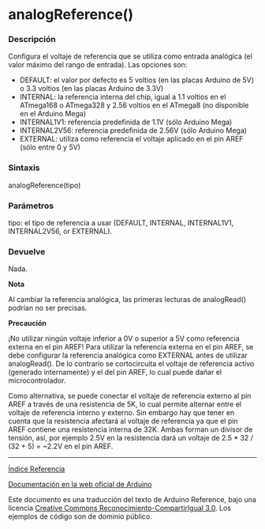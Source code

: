 # analogReference()

### Descripción

Configura el voltaje de referencia que se utiliza como entrada analógica (el valor máximo del rango de entrada). Las opciones son:

- DEFAULT: el valor por defecto es 5 voltios (en las placas Arduino de 5V) o 3.3 voltios (en las placas Arduino de 3.3V)
- INTERNAL: la referencia interna del chip, igual a 1.1 voltios en el ATmega168 o ATmega328 y 2.56 voltios en el ATmega8 (no disponible en el Arduino Mega)
- INTERNAL1V1: referencia predefinida de 1.1V (sólo Arduino Mega)
- INTERNAL2V56: referencia predefinida de 2.56V (sólo Arduino Mega)
- EXTERNAL: utiliza como referencia el voltaje aplicado en el pin AREF (sólo entre 0 y 5V)

### Sintaxis

analogReference(tipo)

### Parámetros

tipo: el tipo de referencia a usar (DEFAULT, INTERNAL, INTERNAL1V1, INTERNAL2V56, or EXTERNAL).

### Devuelve

Nada.

**Nota**

Al cambiar la referencia analógica, las primeras lecturas de analogRead() podrían no ser precisas.

**Precaución**

¡No utilizar ningún voltaje inferior a 0V o superior a 5V como referencia externa en el pin AREF! Para utilizar la referencia externa en el pin AREF, se debe configurar la referencia analógica como EXTERNAL antes de utilizar analogRead(). De lo contrario se cortocircuita el voltaje de referencia activo (generado internamente) y el del pin AREF, lo cual puede dañar el microcontrolador.

Como alternativa, se puede conectar el voltaje de referencia externo al pin AREF a través de una resistencia de 5K, lo cual permite alternar entre el voltaje de referencia interno y externo. Sin embargo hay que tener en cuenta que la resistencia afectará al voltaje de referencia ya que el pin AREF contiene una resistencia interna de 32K. Ambas forman un divisor de tensión, así, por ejemplo 2.5V en la resistencia dará un voltaje de 2.5 * 32 / (32 + 5) = ~2.2V en el pin AREF.


-------------------------

[Índice Referencia](https://github.com/Hector-G/WIP/blob/master/Arduino/Reference.md)


[Documentación en la web oficial de Arduino](https://www.arduino.cc/en/Reference/AnalogReference)

Este documento es una traducción del texto de Arduino Reference, bajo una licencia [Creative Commons Reconocimiento-CompartirIgual 3.0](https://creativecommons.org/licenses/by-sa/3.0/es/). Los ejemplos de código son de dominio público.
